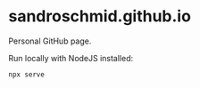 # sandroschmid.github.io

Personal GitHub page.

Run locally with NodeJS installed:
```
npx serve
```
